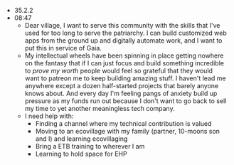 - 35.2.2
- 08:47
	- Dear village, I want to serve this community with the skills that I've used for too long to serve the patriarchy. I can build customized web apps from the ground up and digitally automate work, and I want to put this in service of Gaia.
	- My intellectual wheels have been spinning in place getting nowhere on the fantasy that if I can just focus and build something incredible to _prove my worth_ people would feel so grateful that they would want to patreon me to keep building amazing stuff. I haven't lead me anywhere except a dozen half-started projects that barely anyone knows about. And every day I'm feeling pangs of anxiety build up pressure as my funds run out because I don't want to go back to sell my time to yet another meaningless tech company.
	- I need help with:
		- Finding a channel where my technical contribution is valued
		- Moving to an ecovillage with my family (partner, 10-moons son and I) and learning ecovillaging
		- Bring a ETB training to wherever I am
		- Learning to hold space for EHP